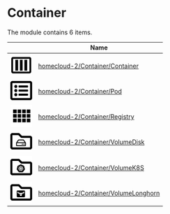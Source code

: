 # Container

The module contains 6 items.



| |Name|
|:---:|---|
| ![illustration of homecloud-2/Container/Container](../../homecloud-2/Container/Container.png) | [homecloud-2/Container/Container](../../homecloud-2/Container/Container.md) |
| ![illustration of homecloud-2/Container/Pod](../../homecloud-2/Container/Pod.png) | [homecloud-2/Container/Pod](../../homecloud-2/Container/Pod.md) |
| ![illustration of homecloud-2/Container/Registry](../../homecloud-2/Container/Registry.png) | [homecloud-2/Container/Registry](../../homecloud-2/Container/Registry.md) |
| ![illustration of homecloud-2/Container/VolumeDisk](../../homecloud-2/Container/VolumeDisk.png) | [homecloud-2/Container/VolumeDisk](../../homecloud-2/Container/VolumeDisk.md) |
| ![illustration of homecloud-2/Container/VolumeK8S](../../homecloud-2/Container/VolumeK8S.png) | [homecloud-2/Container/VolumeK8S](../../homecloud-2/Container/VolumeK8S.md) |
| ![illustration of homecloud-2/Container/VolumeLonghorn](../../homecloud-2/Container/VolumeLonghorn.png) | [homecloud-2/Container/VolumeLonghorn](../../homecloud-2/Container/VolumeLonghorn.md) |



